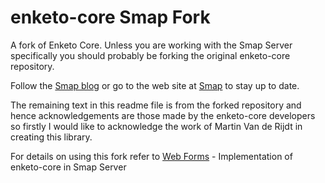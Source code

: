 enketo-core Smap Fork
================

A fork of Enketo Core. Unless you are working with the Smap Server specifically you should probably be forking the original enketo-core repository.

Follow the [Smap blog](http://blog.smap.com.au) or go to the web site at [Smap](http://www.smap.com.au) to stay up to date.

The remaining text in this readme file is from the forked repository and hence acknowledgements are those made by the enketo-core developers so firstly I would like to acknowledge the work of Martin Van de Rijdt in creating this library.

For details on using this fork refer to [Web Forms](https://github.com/nap2000/webformsClient) - Implementation of enketo-core in Smap Server



